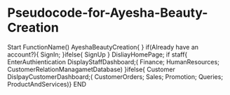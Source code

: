 # Pseudocode-for-Ayesha-Beauty-Creation
Start
FunctionName()
AyeshaBeautyCreation{
}
if(Already have an account?){
SignIn;
}ifelse{
SignUp
}
DisliayHomePage;
if staff{
EnterAuthientication
DisplayStaffDashboard;(
Finance;
HumanResources;
CustomerRelationManagametDatabase)
}ifelse{
Customer
DislpayCustomerDashboard;(
CustomerOrders;
Sales;
Promotion;
Queries;
ProductAndServices)}
END
